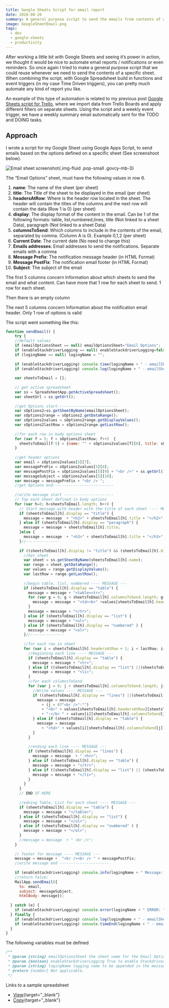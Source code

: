 ```yaml
---
title: Google Sheets Script for email report
date: 2018-08-26
summary: A general purpose script to send the emails from contents of a specific sheet. When combining the script, with Google Spreadsheet build in functions and event triggers (in my case Time Driven triggers), you can pretty much automate any kind of report you like.
image: GoogleSheetEmail.png
tags:
  - dev
  - google-sheets
  - productivity
---
```

After working a little bit with Google Sheets and seeing it’s power in action, we thought it would be nice to automate email reports / notifications or even reminders. So once again I tried to make a general purpose script that we could reuse whenever we need to send the contents of a specific sheet. When combining the script, with Google Spreadsheet build in functions and event triggers (in my case Time Driven triggers), you can pretty much automate any kind of report you like.

An example of this type of automation is related to my previous post [Google Sheets script for Trello](../google-sheets-script-for-trello/), where we import data from Trello Boards and apply different filters on separate sheets. Using the script and a weekly event trigger, we have a weekly summary email automatically sent for the TODO and DOING tasks.

## Approach

I wrote a script for my Google Sheet using Google Apps Script, to send emails based on the options defined on a specific sheet (See screenshoot below).

![Email sheet screenshot](../../img/GoogleSheetEmailOptions-1.png){.img-fluid .pop-small .govcy-mb-3}

The “Email Options” sheet, must have the following values in row 6.

1. **name**: The name of the sheet (per sheet)
2. **title**: The Title of the sheet to be displayed in the email (per sheet)
3. **headersAtRow**: Where is the header row located in the sheet. The header will contain the titles of the columns and the next row will contain the data (Row 1 is 0) (per sheet)
4. **display**: The display format of the content in the email. Can be 1 of the following formats: table, list,numbered,lines, title (Not linked to a sheet Data), paragraph (Not linked to a sheet Data)
5. **columnsToSend**: Which columns to include in the contents of the email, separated by comma. (Column A is 0). Example 0,1,2 (per sheet)
6. **Current Date**: The current date (No need to change this)
7. **Emails addresses**: Email addresses to send the notifications. Separate emails with a comma
8. **Message Prefix**: The notification message header (in HTML Format)
9. **Message PostFix**: The notification email footer (in HTML Format)
10. **Subject**: The subject of the email

The first 5 columns concern Information about which sheets to send the email and what content. Can have more that 1 row for each sheet to send. 1 row for each sheet.

Then there is an empty column

The next 5 columns concern Information about the notification email header. Only 1 row of options is valid

The script went something like this:

```js
function sendEmail() {
    try {
    //default values
    if (emailOptionsSheet == null) emailOptionsSheet="Email Options";
    if (enableStackdriverLogging == null) enableStackdriverLogging=false;
    if (logingName == null) logingName = "";
     
    if (enableStackdriverLogging) console.time(logingName + " - emailSheetContent");
    if (enableStackdriverLogging) console.log(logingName + " - emailSheetContent STARTED");
     
    var sheetsToEmail = [];
     
    // get active spreadsheet
    var ss = SpreadsheetApp.getActiveSpreadsheet();
    var sheetUrl = ss.getUrl();
     
    //get Options start---------------------------
    var sOptions2=ss.getSheetByName(emailOptionsSheet);
    var sOptions2range = sOptions2.getDataRange();
    var sOptions2values = sOptions2range.getDisplayValues();
    var sOptions2lastRow = sOptions2range.getLastRow();
     
    //for each row in body options sheet
    for (var f = 5; f < sOptions2lastRow; f++)  {
      sheetsToEmail[f-5] = {name: "" + sOptions2values[f][0], title: sOptions2values[f][1], headersAtRow : parseInt(sOptions2values[f][2],10), display: sOptions2values[f][3], columnsToSend: sOptions2values[f][4].split(",")};      
    }    
     
    //get header options    
    var email = sOptions2values[5][7];  
    var messagePreFix = sOptions2values[5][8];
    var messagePostFix = sOptions2values[5][9] + "<br />" + ss.getUrl();
    var messageSubject = sOptions2values[5][10];
    var message = messagePreFix + "<br /> ";
    //get Options end---------------------------
     
    //write message start ----------------------
    // fop each Sheet defined in body options
    for (var h=0; h<sheetsToEmail.length; h++) {
      // Start message with header with the title of each sheet ---- MESSAGE ---
      if (sheetsToEmail[h].display == "title") {
        message = message  + "<h2>" + sheetsToEmail[h].title + "</h2>";
      } else if (sheetsToEmail[h].display == "paragraph") {
        message = message + sheetsToEmail[h].title;
      }else {
        message = message  + "<h3>" + sheetsToEmail[h].title + "</h3>";
      }//---------------
       
      if ((sheetsToEmail[h].display != "title") && (sheetsToEmail[h].display != "paragraph")) {
        //Get sheet 
        var sheet = ss.getSheetByName(sheetsToEmail[h].name);
        var range = sheet.getDataRange();
        var values = range.getDisplayValues();      
        var lastRow = range.getLastRow();
         
        //begin table, list, numbered ---- MESSAGE ---
        if (sheetsToEmail[h].display == "table") {
          message = message + "<table><tr>";
          for (var g = 0; g < sheetsToEmail[h].columnsToSend.length; g++)  {
            message = message + "<td><b>" +values[sheetsToEmail[h].headersAtRow][sheetsToEmail[h].columnsToSend[g]] + "</b></td>";
          }
          message = message + "</tr>";
        } else if (sheetsToEmail[h].display == "list") {
          message = message + "<ul>";
        } else if (sheetsToEmail[h].display == "numbered" ) {
          message = message + "<ol>";
        }//---------------
         
        //for each row in sheet
        for (var i = sheetsToEmail[h].headersAtRow + 1; i < lastRow; i++)  {       
          //beginning each line ---- MESSAGE ---
          if (sheetsToEmail[h].display == "table") {
            message = message + "<tr>";
          } else if ((sheetsToEmail[h].display == "list") ||(sheetsToEmail[h].display == "numbered" )) {
            message = message + "<li>";
          }
          //for each columnsToSend
          for (var j = 0; j < sheetsToEmail[h].columnsToSend.length; j++)  {
            //Write values ---- MESSAGE ---
            if ((sheetsToEmail[h].display == "lines") ||(sheetsToEmail[h].display == "list") ||(sheetsToEmail[h].display == "numbered" )) {
              message = message 
                + (j > 0?"<br />":"")
                + "<b>" + values[sheetsToEmail[h].headersAtRow][sheetsToEmail[h].columnsToSend[j]]
                + ":</b> " + values[i][sheetsToEmail[h].columnsToSend[j]];
            } else if (sheetsToEmail[h].display == "table") {
              message = message 
                + "<td>" + values[i][sheetsToEmail[h].columnsToSend[j]] + "</td>";
            } 
          }
           
          //ending each line ---- MESSAGE ---
          if (sheetsToEmail[h].display == "lines") {
            message = message  + " <hr>";
          } else if (sheetsToEmail[h].display == "table") {
            message = message + "</tr>";
          } else if ((sheetsToEmail[h].display == "list") || (sheetsToEmail[h].display == "numbered" )) {
            message = message + "</li>";
          }
        }
      }
      // END IF HERE
       
      //edning Table, List for each sheet ---- MESSAGE ---
      if (sheetsToEmail[h].display == "table") {
        message = message + "</table>";
      } else if (sheetsToEmail[h].display == "list") {
        message = message + "</ul>";
      } else if (sheetsToEmail[h].display == "numbered" ) {
        message = message + "</ol>";
      }
      //message = message  + " <br />";
    }    
     
    // footer for message ---- MESSAGE ---
    message = message +  "<br /><br /> " + messagePostFix;
    //write message end ----------------------
    
    if (enableStackdriverLogging) console.info(logingName + " Message: " + message);
    //return false;
    MailApp.sendEmail({
      to: email,
      subject: messageSubject,
      htmlBody: message});
         
  } catch (e) {
    if (enableStackdriverLogging) console.error(logingName + " ERROR: " + e);    
  } finally {    
    if (enableStackdriverLogging) console.log(logingName + " - emailSheetContent ENDED");
    if (enableStackdriverLogging) console.timeEnd(logingName + " - emailSheetContent");
  }
}
```

The following variables must be defined

```js
/**
 * @param {string} emailOptionsSheet the sheet name for the Email Options. Default is "Email Options"
 * @param {boolean} enableStackdriverLogging True to enable Stackdriver Logging. Default is false
 * @param {string} logingName logging name to be appended in the message. Default is ""
 * @return {number} Not applicable.
 */
```

Links to a sample spreadsheet

- [View](https://drive.google.com/open?id=1_DcS39gq0B8T_Hn3lx8qPi1Ym4bqYt-Nhrbv84aApI8){target="_blank"}
- [Copy](https://docs.google.com/spreadsheets/d/1_DcS39gq0B8T_Hn3lx8qPi1Ym4bqYt-Nhrbv84aApI8/copy){target="_blank"}